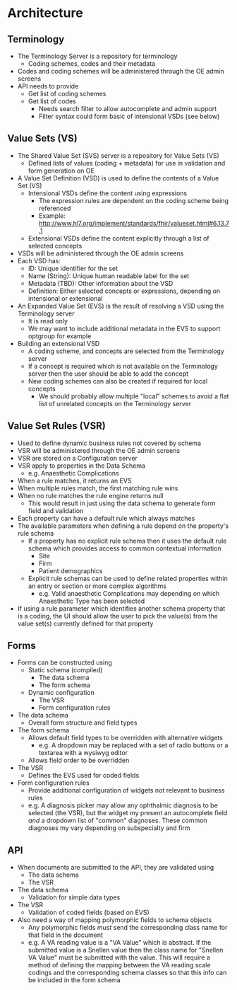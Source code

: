 Architecture
============

Terminology
-----------------------
- The Terminology Server is a repository for terminology
	- Coding schemes, codes and their metadata
- Codes and coding schemes will be administered through the OE admin screens
- API needs to provide
	- Get list of coding schemes
	- Get list of codes
		- Needs search filter to allow autocomplete and admin support
		- Filter syntax could form basic of intensional VSDs (see below)

Value Sets (VS)
--------------
- The Shared Value Set (SVS) server is a repository for Value Sets (VS)
	- Defined lists of values (coding + metadata) for use in validation and form generation on OE
- A Value Set Definition (VSD) is used to define the contents of a Value Set (VS)
	- Intensional VSDs define the content using expressions
		- The expression rules are dependent on the coding scheme being referenced
		- Example: http://www.hl7.org/implement/standards/fhir/valueset.html#6.13.7.1
	- Extensional VSDs define the content explicitly through a list of selected concepts
- VSDs will be administered through the OE admin screens
- Each VSD has:
	- ID: Unique identifier for the set
	- Name (String): Unique human readable label for the set
	- Metadata (TBD): Other information about the VSD
	- Definition: Either selected concepts or expressions, depending on intensional or extensional
- An Expanded Value Set (EVS) is the result of resolving a VSD using the Terminology server
	- It is read only
	- We may want to include additional metadata in the EVS to support optgroup for example
- Building an extensional VSD
	- A coding scheme, and concepts are selected from the Terminology server
	- If a concept is required which is not available on the Terminology server then the user should be able to add the
	concept
	- New coding schemes can also be created if required for local concepts
		- We should probably allow multiple "local" schemes to avoid a flat list of unrelated concepts on the Terminology
		server

Value Set Rules (VSR)
---------------------
- Used to define dynamic business rules not covered by schema
- VSR will be administered through the OE admin screens
- VSR are stored on a Configuration server
- VSR apply to properties in the Data Schema
	- e.g. Anaesthetic Complications
- When a rule matches, it returns an EVS
- When multiple rules match, the first matching rule wins
- When no rule matches the rule engine returns null
	- This would result in just using the data schema to generate form field and validation
- Each property can have a default rule which always matches
- The available parameters when defining a rule depend on the property's rule schema
	- If a property has no explicit rule schema then it uses the default rule schema which provides access to common contextual
	 information
	 	- Site
	 	- Firm
	 	- Patient demographics
	- Explicit rule schemas can be used to define related properties within an entry or section or more complex algorithms
		- e.g. Valid anaesthetic Complications may depending on which Anaesthetic Type has been selected
- If using a rule parameter which identifies another schema property that is a coding, the UI should allow the user to pick
 the value(s) from the value set(s) currently defined for that property

Forms
-----
- Forms can be constructed using
	- Static schema (compiled)
		- The data schema
		- The form schema
	- Dynamic configuration
		- The VSR
		- Form configuration rules
- The data schema
	- Overall form structure and field types
- The form schema
	- Allows default field types to be overridden with alternative widgets
		- e.g. A dropdown may be replaced with a set of radio buttons or a textarea with a wysiwyg editor
	- Allows field order to be overridden
- The VSR
	- Defines the EVS used for coded fields
- Form configuration rules
	- Provide additional configuration of widgets not relevant to business rules
	- e.g. A diagnosis picker may allow any ophthalmic diagnosis to be selected (the VSR), but the widget my present an
	autocomplete field _and_ a dropdown list of "common" diagnoses. These common diagnoses my vary depending on subspecialty
	and firm

API
---
- When documents are submitted to the API, they are validated using
	- The data schema
	- The VSR
- The data schema
	- Validation for simple data types
- The VSR
	- Validation of coded fields (based on EVS)
- Also need a way of mapping polymorphic fields to schema objects
	- Any polymorphic fields _must_ send the corresponding class name for that field in the document
	- e.g. A VA reading value is a "VA Value" which is abstract. If the submitted value is a Snellen value then the class
	name for "Snellen VA Value" must be submitted with the value. This will require a method of defining the mapping between
	the VA reading scale codings and the corresponding schema classes so that this info can be included in the form schema
